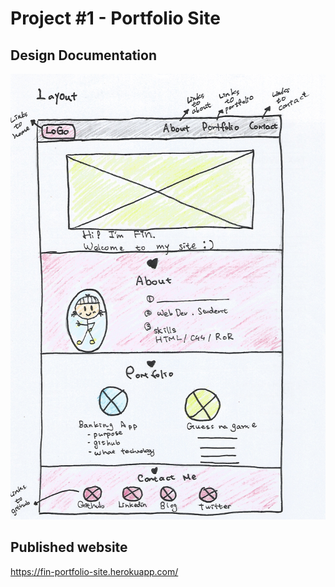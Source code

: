 # Project #1 - Portfolio Site

## Design Documentation
![Fin's Portfolio Site](https://raw.githubusercontent.com/FinTsai/fin-portfolio-site/master/wireframe.jpg "Fin's Portfolio Site")


## Published website
https://fin-portfolio-site.herokuapp.com/
